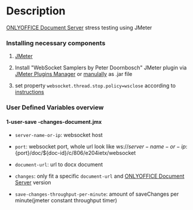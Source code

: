 
# Description

[ONLYOFFICE Document Server][1] stress testing using JMeter

### Installing necessary components

1. [JMeter](https://jmeter.apache.org/download_jmeter.cgi)

2. Install "WebSocket Samplers by Peter Doornbosch" JMeter plugin via [JMeter Plugins Manager](https://jmeter-plugins.org/install/Install/) or [manulally](https://github.com/ptrd/jmeter-websocket-samplers#usage) as .jar file

3. set property `websocket.thread.stop.policy=wsclose` according to [instructions](https://github.com/ptrd/jmeter-websocket-samplers#connections)

### User Defined Variables overview

#### 1-user-save -changes-document.jmx

- `server-name-or-ip`: websocket host
- `port`: websocket port, whole url look like ws://${server-name-or-ip}:${port}/doc/${doc-id}/c/806/e204ietx/websocket
- `document-url`: url to docx document
- `changes`: only fit a specific `document-url` and [ONLYOFFICE Document Server][1] version
- `save-changes-throughput-per-minute`: amount of saveChanges per minute(jmeter constant throughput timer)

  [1]: https://github.com/ONLYOFFICE/DocumentServer


